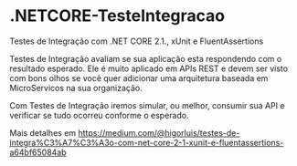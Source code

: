 # .NETCORE-TesteIntegracao


Testes de Integração com .NET CORE 2.1., xUnit e FluentAssertions

Testes de Integração avaliam se sua aplicação esta respondendo com o resultado esperado. Ele é muito aplicado em APIs REST e devem ser visto com bons olhos se você quer adicionar uma arquitetura baseada em MicroServicos na sua organização.

Com Testes de Integração iremos simular, ou melhor, consumir sua API e verificar se tudo ocorreu conforme o esperado.


Mais detalhes em https://medium.com/@higorluis/testes-de-integra%C3%A7%C3%A3o-com-net-core-2-1-xunit-e-fluentassertions-a64bf65084ab
